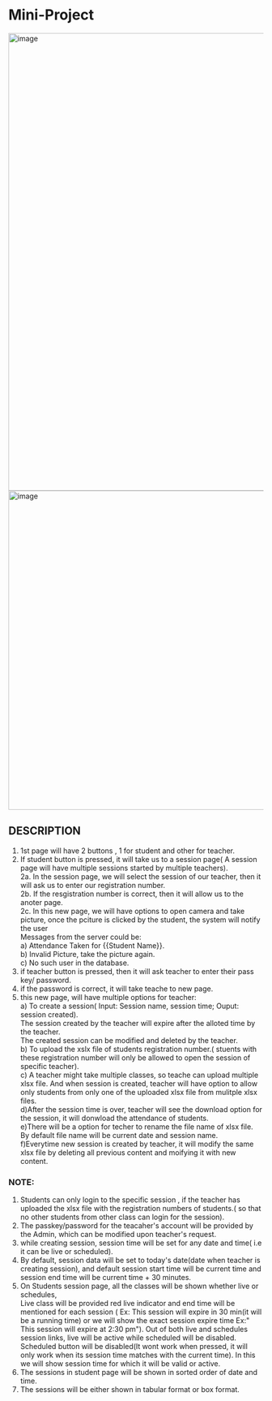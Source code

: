 # Mini-Project
<img width="902" alt="image" src="https://user-images.githubusercontent.com/55504424/151784749-89627cca-609e-4421-bfc9-32c72b51537c.png">
<img width="629" alt="image" src="https://user-images.githubusercontent.com/55504424/151784840-eecf5a52-3f9a-437f-8414-8481386f3e85.png">


## DESCRIPTION
1. 1st page will have 2 buttons , 1 for student and other for teacher.   
2. If student button is pressed, it will take us to a session page( A session page will have multiple sessions started by multiple teachers).  
  2a. In the session page, we will select the session of our teacher, then it will ask us to enter our registration number.  
  2b. If the resgistration number is correct, then it will allow us to the anoter page.  
  2c. In this new page, we will have options to open camera and take picture, once the pciture is clicked by the student, the system will notify the user  
     Messages from the server could be:   
     a) Attendance Taken for {{Student Name}}.  
     b) Invalid Picture, take the picture again.  
     c) No such user in the database.  
3. if teacher button is pressed, then it will ask teacher to enter their pass key/ password.  
4. if the password is correct, it will take teache to new page.  
5. this new page, will have multiple options for teacher:  
   a) To create a session( Input: Session name, session time;  Ouput: session created).  
      The session created by the teacher will expire after the alloted time by the teacher.  
      The created session can be modified and deleted by the teacher.  
   b) To upload the xslx file of students registration number.( stuents with these registration number will only be allowed to open the session of specific teacher).  
   c) A teacher might take multiple classes, so teache can upload multiple xlsx file. And when session is created, teacher will have option to allow only students from only one of the uploaded xlsx file from mulitple xlsx files.  
   d)After the session time is over, teacher will see the download option for the session, it will donwload the attendance of students.  
   e)There will be a option for techer to rename the file name of xlsx file. By default file name will be current date and session name.  
   f)Everytime new session is created by teacher, it will modify the same xlsx file by deleting all previous content and moifying it with new content.  

### NOTE:
1. Students can only login to the specific session , if the teacher has uploaded the xlsx file with the registration numbers of students.( so that no other students from other class can login for the session).  
2. The passkey/password for the teacaher's account will be provided by the Admin, which can be modified upon teacher's request.   
3. while creating session, session time will be set for any date and time( i.e it can be live or scheduled).   
4. By default, session data will be set to today's date(date when teacher is creating session), and default session start time will be current  time and session end time will be current time + 30 minutes.  
5. On Students session page, all the classes will be shown whether live or schedules,  
   Live class will be provided red live indicator and end time will be mentioned for each session ( Ex: This session will expire in 30 min(it will be a running time) or we will show the exact session expire time Ex:" This session will expire at 2:30 pm").
   Out of both live and schedules session links, live will be active while scheduled will be disabled.
   Scheduled button will be disabled(It wont work when pressed, it will only work when its session time matches with the current time). In this we will show session time for which it will be valid or active.   
6. The sessions in student page will be shown in sorted order of date and time.
7. The sessions will be either shown in tabular format or box format.
   
      
